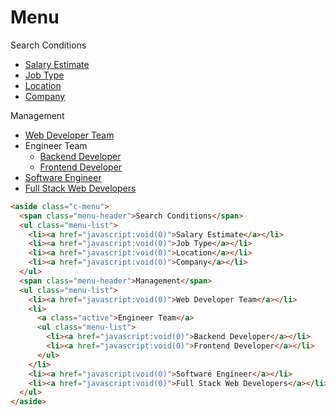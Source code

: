 # Menu

<div class="sample-container">
  <aside class="c-menu">
    <span class="menu-header">Search Conditions</span>
    <ul class="menu-list">
      <li><a href="javascript:void(0)">Salary Estimate</a></li>
      <li><a href="javascript:void(0)">Job Type</a></li>
      <li><a href="javascript:void(0)">Location</a></li>
      <li><a href="javascript:void(0)">Company</a></li>
    </ul>
    <span class="menu-header">Management</span>
    <ul class="menu-list">
      <li><a href="javascript:void(0)">Web Developer Team</a></li>
      <li>
        <a class="active">Engineer Team</a>
        <ul class="menu-list">
          <li><a href="javascript:void(0)">Backend Developer</a></li>
          <li><a href="javascript:void(0)">Frontend Developer</a></li>
        </ul>
      </li>
      <li><a href="javascript:void(0)">Software Engineer</a></li>
      <li><a href="javascript:void(0)">Full Stack Web Developers</a></li>
    </ul>
  </aside>
</div>

```html
<aside class="c-menu">
  <span class="menu-header">Search Conditions</span>
  <ul class="menu-list">
    <li><a href="javascript:void(0)">Salary Estimate</a></li>
    <li><a href="javascript:void(0)">Job Type</a></li>
    <li><a href="javascript:void(0)">Location</a></li>
    <li><a href="javascript:void(0)">Company</a></li>
  </ul>
  <span class="menu-header">Management</span>
  <ul class="menu-list">
    <li><a href="javascript:void(0)">Web Developer Team</a></li>
    <li>
      <a class="active">Engineer Team</a>
      <ul class="menu-list">
        <li><a href="javascript:void(0)">Backend Developer</a></li>
        <li><a href="javascript:void(0)">Frontend Developer</a></li>
      </ul>
    </li>
    <li><a href="javascript:void(0)">Software Engineer</a></li>
    <li><a href="javascript:void(0)">Full Stack Web Developers</a></li>
  </ul>
</aside>
```
